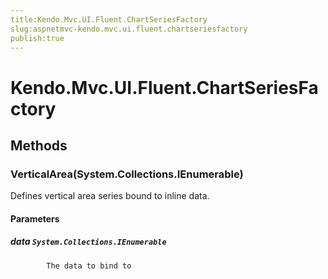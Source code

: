 ```yaml
---
title:Kendo.Mvc.UI.Fluent.ChartSeriesFactory
slug:aspnetmvc-kendo.mvc.ui.fluent.chartseriesfactory
publish:true
---
```


# Kendo.Mvc.UI.Fluent.ChartSeriesFactory

## Methods

### VerticalArea(System.Collections.IEnumerable)
Defines vertical area series bound to inline data.

#### Parameters

##### data `System.Collections.IEnumerable`

            The data to bind to
            